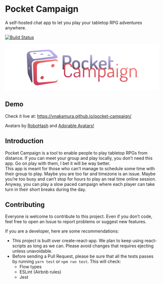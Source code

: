# Pocket Campaign

A self-hosted chat app to let you play your tabletop RPG adventures anywhere.

[![Build Status](https://travis-ci.org/vNakamura/pocket-campaign.svg)](https://travis-ci.org/vNakamura/pocket-campaign)

![Pocket Campaign logo](./public/logo.png?raw=true)


## Demo
Check it live at: <https://vnakamura.github.io/pocket-campaign/>

Avatars by [RoboHash](https://robohash.org/) and [Adorable Avatars!](http://avatars.adorable.io/)

## Introduction
Pocket Campaign is a tool to enable people to play tabletop RPGs from distance.
If you can meet your group and play locally, you don’t need this app. Go on play with them, I bet it will be way better.  
This app is meant for those who can’t manage to schedule some time with their group to play. Maybe you are too far and timezone is an issue. Maybe you’re too busy and can’t stop for hours to play an real time online session. Anyway, you can play a slow paced campaign where each player can take turn in their short breaks during the day.

## Contributing
Everyone is welcome to contribute to this project.  Even if you don’t code, feel free to open an Issue to report problems or suggest new features.

If you are a developer, here are  some recommendations:

* This project is built over create-react-app. We plan to keep using react-scripts as long as we can. Please avoid changes that requires ejecting unless unavoidable.
* Before sending a Pull Request, please be sure that all the tests passes by running `yarn test` or `npm run test`. This will check:
	* Flow types
	* ESLint (Airbnb rules)
	* Jest
